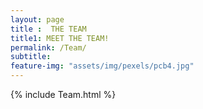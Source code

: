 ```yaml
--- 
layout: page
title :  THE TEAM
title1: MEET THE TEAM!
permalink: /Team/
subtitle:  
feature-img: "assets/img/pexels/pcb4.jpg"
---
```


{% include Team.html %}